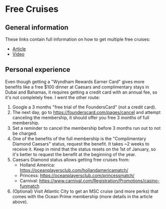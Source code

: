 # Free Cruises

## General information
These links contain full information on how to get multiple free cruises: 
* [Article](https://frequentmiler.com/how-to-get-53-free-nights-of-vacation-from-a-single-credit-card/)
* [Video](https://youtu.be/RpPK8okPXdE?si=aiJArK0WnpfOxU2D)

## Personal experience

Even though getting a "Wyndham Rewards Earner Card" gives more benefits like a free $100 dinner at Caesars and complimentary stays in Dubai and Bahamas, it requires getting a credit card with an annual fee, so it's not completely free. I went the other route:

1. Google a 3 months "free trial of the FoundersCard" (not a credit card).
2. The next day, go to https://founderscard.com/pages/cancel and attempt canceling the membership, it should offer you free 3 months of full membership.
3. Set a reminder to cancel the membership before 3 months run out to not be charged.
4. One of the benefits of the full membership is the "Complimentary Diamond Caesars" status, request the benefit. It takes ~2 weeks to receive it. Keep in mind that the status resets on the 1st of January, so it's better to request the benefit at the beginning of the year.
5. Caesars Diamond status allows getting free cruises from:
    * Holland America: https://oceanplayersclub.com/hollandamericamatch/
    * Princess: https://oceanplayersclub.com/princessmatch/
    * Carnival: https://www.carnival.com/Registration/Promotions/casino-funmatch
6. (Optional) Visit Atlantic City to get an MSC cruise (and more perks) that comes with the Ocean Prime membership (more details in the article above).
